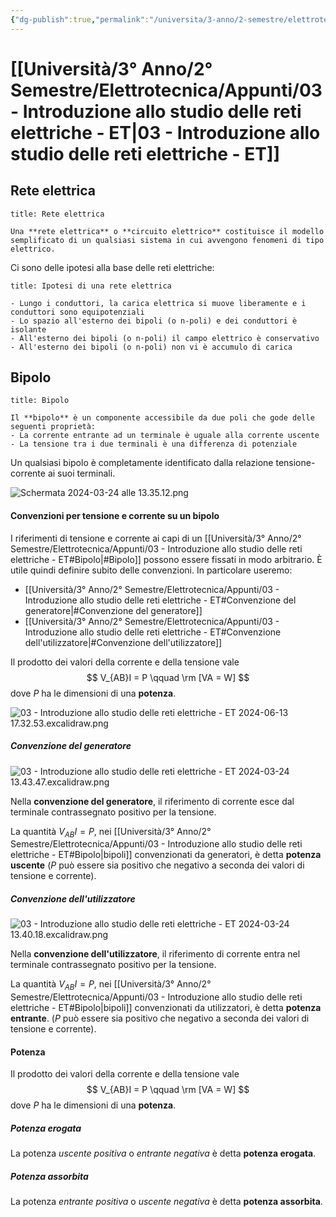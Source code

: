 ```yaml
---
{"dg-publish":true,"permalink":"/universita/3-anno/2-semestre/elettrotecnica/appunti/03-introduzione-allo-studio-delle-reti-elettriche-et/"}
---
```


# [[Università/3° Anno/2° Semestre/Elettrotecnica/Appunti/03 - Introduzione allo studio delle reti elettriche - ET\|03 - Introduzione allo studio delle reti elettriche - ET]]

## Rete elettrica

```ad-Definizione
title: Rete elettrica

Una **rete elettrica** o **circuito elettrico** costituisce il modello semplificato di un qualsiasi sistema in cui avvengono fenomeni di tipo elettrico.

```

Ci sono delle ipotesi alla base delle reti elettriche:

```ad-hint
title: Ipotesi di una rete elettrica

- Lungo i conduttori, la carica elettrica si muove liberamente e i conduttori sono equipotenziali
- Lo spazio all'esterno dei bipoli (o n-poli) e dei conduttori è isolante
- All'esterno dei bipoli (o n-poli) il campo elettrico è conservativo
- All'esterno dei bipoli (o n-poli) non vi è accumulo di carica
```

## Bipolo

```ad-Definizione
title: Bipolo

Il **bipolo** è un componente accessibile da due poli che gode delle seguenti proprietà:
- La corrente entrante ad un terminale è uguale alla corrente uscente
- La tensione tra i due terminali è una differenza di potenziale

```

Un qualsiasi bipolo è completamente identificato dalla relazione tensione-corrente ai suoi terminali.

![Schermata 2024-03-24 alle 13.35.12.png](/img/user/Universit%C3%A0/3%C2%B0%20Anno/2%C2%B0%20Semestre/Elettrotecnica/Appunti/allegati/allegati/Schermata%202024-03-24%20alle%2013.35.12.png)

#### Convenzioni per tensione e corrente su un bipolo

I riferimenti di tensione e corrente ai capi di un [[Università/3° Anno/2° Semestre/Elettrotecnica/Appunti/03 - Introduzione allo studio delle reti elettriche - ET#Bipolo\|#Bipolo]] possono essere fissati in modo arbitrario. È utile quindi definire subito delle convenzioni.
In particolare useremo:
- [[Università/3° Anno/2° Semestre/Elettrotecnica/Appunti/03 - Introduzione allo studio delle reti elettriche - ET#Convenzione del generatore\|#Convenzione del generatore]]
- [[Università/3° Anno/2° Semestre/Elettrotecnica/Appunti/03 - Introduzione allo studio delle reti elettriche - ET#Convenzione dell'utilizzatore\|#Convenzione dell'utilizzatore]]

Il prodotto dei valori della corrente e della tensione vale
$$
V_{AB}I = P \qquad \rm [VA = W]
$$
dove $P$ ha le dimensioni di una **potenza**.

![03 - Introduzione allo studio delle reti elettriche - ET 2024-06-13 17.32.53.excalidraw.png](/img/user/Excalidraw/03%20-%20Introduzione%20allo%20studio%20delle%20reti%20elettriche%20-%20ET%202024-06-13%2017.32.53.excalidraw.png)


##### Convenzione del generatore
 
![03 - Introduzione allo studio delle reti elettriche - ET 2024-03-24 13.43.47.excalidraw.png](/img/user/Excalidraw/03%20-%20Introduzione%20allo%20studio%20delle%20reti%20elettriche%20-%20ET%202024-03-24%2013.43.47.excalidraw.png)


Nella **convenzione del generatore**, il riferimento di corrente esce dal terminale contrassegnato positivo per la tensione.

La quantità $V_{AB}I = P$, nei [[Università/3° Anno/2° Semestre/Elettrotecnica/Appunti/03 - Introduzione allo studio delle reti elettriche - ET#Bipolo\|bipoli]] convenzionati da generatori, è detta **potenza uscente** ($P$ può essere sia positivo che negativo a seconda dei valori di tensione e corrente).

##### Convenzione dell'utilizzatore

![03 - Introduzione allo studio delle reti elettriche - ET 2024-03-24 13.40.18.excalidraw.png](/img/user/Excalidraw/03%20-%20Introduzione%20allo%20studio%20delle%20reti%20elettriche%20-%20ET%202024-03-24%2013.40.18.excalidraw.png)


Nella **convenzione dell'utilizzatore**, il riferimento di corrente entra nel terminale contrassegnato positivo per la tensione.

La quantità $V_{AB}I = P$, nei [[Università/3° Anno/2° Semestre/Elettrotecnica/Appunti/03 - Introduzione allo studio delle reti elettriche - ET#Bipolo\|bipoli]] convenzionati da utilizzatori, è detta **potenza entrante**. ($P$ può essere sia positivo che negativo a seconda dei valori di tensione e corrente).

#### Potenza

Il prodotto dei valori della corrente e della tensione vale
$$
V_{AB}I = P \qquad \rm [VA = W]
$$
dove $P$ ha le dimensioni di una **potenza**.

##### Potenza erogata

La potenza *uscente positiva* o *entrante negativa* è detta **potenza erogata**.

##### Potenza assorbita

La potenza *entrante positiva* o *uscente negativa* è detta **potenza assorbita**.


